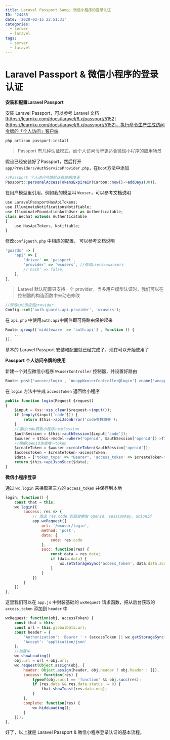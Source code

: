 ```yaml
---
title: Laravel Passport &amp; 微信小程序的登录认证
ID: '24435'
date: '2020-02-15 22:51:31'
categories:
  - server
  - laravel
tags:
  - server
  - laravel
---
```


# Laravel Passport &amp; 微信小程序的登录认证

**安装和配置Laravel Passport**

安装 Laravel Passport，可以参考 Laravel 文档 [https://learnku.com/docs/laravel/6.x/passport/5152](https://learnku.com/docs/laravel/6.x/passport/5152)，执行命令生产生成访问令牌的「个人访问」客户端

``` js 
php artisan passport:install
```

> Passport 有几种认证模式，而个人访问令牌更适合微信小程序的应用场景

假设已经安装好了Passport，然后打开 `app/Providers/AuthServiceProvider.php`，在`boot`方法中添加

``` js 
//Passport 个人访问令牌默认有效期30天
Passport::personalAccessTokensExpireIn(Carbon::now()->addDays(30));
```

在用户模型里引用，例如我的模型叫 `Wxuser`，可以参考文档说明

``` js 
use LaravelPassportHasApiTokens;
use IlluminateNotificationsNotifiable;
use IlluminateFoundationAuthUser as Authenticatable;
class Wechat extends Authenticatable
{
    use HasApiTokens, Notifiable;
}
```

修改`configauth.php` 中相应的配置， 可以参考文档说明

``` js 
'guards' => [
    'api' => [
        'driver' => 'passport',
        'provider' => 'wxusers', //修改users=>wxusers
        //'hash' => false,
    ],
],
```

> Laravel 默认配置只支持一个 provider，当多用户模型认证时，我们可以在控制器的构造函数中来动态修改

``` js 
//修改api供应商provider
Config::set('auth.guards.api.provider', 'wxusers');
```

在 `api.php` 中使用`auth:api`中间件即可将路由保护起来

``` js 
Route::group(['middleware' => 'auth:api'] , function () {
    ...
});
```

基本的 Laravel Passport 安装和配置就已经完成了，现在可以开始使用了

**Passport 个人访问令牌的使用**

新建一个对应微信小程序 `WxuserController` 控制器，并设置好路由

``` js 
Route::post('wxuser/login', 'WeappWxuserController@login')->name('weapp.wxuser.login');
```

在 `login` 方法中生成 `accessToken` 返回给小程序

``` js 
public function login(Request $request)
{
    $input = Xss::xss_clean($request->input());
    if (empty($input['code'])) {
        return $this->apiJsonError('code参数缺失');
    }
    //通过code获取小程序authSession
    $authSession = $this->authSession($input['code']);
    $wxuser = $this->model->where('openid', $authSession['openid'])->first();
    //根据openid生成唯一token
    $createToken = $wxuser->createToken($authSession['openid']);
    $accessToken = $createToken->accessToken;
    $data = ['token_type' => "Bearer", 'access_token' => $createToken->accessToken, 'expires_at' => $createToken->token->expires_at];
    return $this->apiJsonSucc($data);
}
```

**微信小程序登录**

通过 `wx.login` 来换取第三方的 `access_token` 并保存到本地

``` js 
login: function() {
    const that = this;
    wx.login({
        success: res => {
            // 发送 res.code 到后台换取 openId, sessionKey, unionId
            app.wxRequest({
                url: '/wxuser/login',
                method: 'post',
                data: {
                    code: res.code
                },
                succ: function(res) {
                    const data = res.data;
                    if (data.data) {
                        wx.setStorageSync('access_token', data.data.access_token)
                    }
                }
            })
        }
    })
},
```

这里我们可以在 `app.js` 中封装基础的 `wxRequest` 请求函数，把从后台获取的 `access_token` 添加到 `header` 中

``` js 
wxRequest: function(obj, accessToken) {
    const that = this;
    const url = this.globalData.url;
    const header = {
        'Authorization': 'Bearer ' + (accessToken || wx.getStorageSync('access_token')),
        'Accept': 'application/json'
    };
    //加载中
    wx.showLoading()
    obj.url = url + obj.url;
    wx.request(Object.assign(obj, {
        header: Object.assign(header, obj.header ? obj.header : {}),
        success: function(res) {
            typeof(obj.succ) == 'function' && obj.succ(res);
            if (res.data && res.data.status != 0) {
                that.showToast(res.data.msg);
            }
        },
        complete: function(res) {
            wx.hideLoading();
        }
    }));
},
```

好了，以上就是 Laravel Passport & 微信小程序登录认证的基本流程。
 
 
 
 
 
 
 
 
 
 
 
 
 
 
 
 
 
 
 
 
 
 
 
